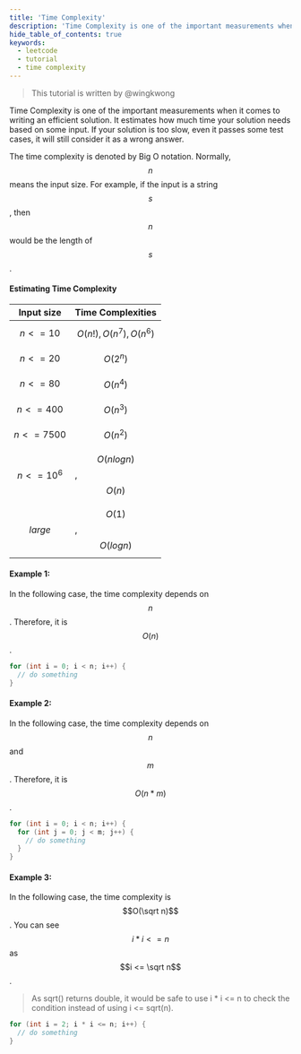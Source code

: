```yaml
---
title: 'Time Complexity'
description: 'Time Complexity is one of the important measurements when it comes to writing an efficient solution.'
hide_table_of_contents: true
keywords:
  - leetcode
  - tutorial
  - time complexity
---
```


> This tutorial is written by @wingkwong

Time Complexity is one of the important measurements when it comes to writing an efficient solution. It estimates how much time your solution needs based on some input. If your solution is too slow, even it passes some test cases, it will still consider it as a wrong answer.

The time complexity is denoted by Big O notation. Normally,  $$n$$ means the input size. For example, if the input is a string $$s$$, then $$n$$would be the length of $$s$$.

#### Estimating Time Complexity

| Input size    | Time Complexities        |
| ------------- | ------------------------ |
| $$n <= 10$$   | $$O(n!), O(n^7),O(n^6)$$ |
| $$n <= 20$$   | $$O(2^n)$$               |
| $$n <= 80$$   | $$O(n^4)$$               |
| $$n <= 400$$  | $$O(n^3)$$               |
| $$n <= 7500$$ | $$O(n^2)$$               |
| $$n <= 10^6$$ | $$O(nlogn)$$, $$O(n)$$   |
| $$large$$     | $$O(1)$$, $$O(logn)$$    |

#### Example 1:

In the following case, the time complexity depends on $$n$$. Therefore, it is $$O(n)$$.

```cpp
for (int i = 0; i < n; i++) {
  // do something
}
```

#### Example 2:

In the following case, the time complexity depends on $$n$$ and $$m$$. Therefore, it is $$O(n*m)$$.

```cpp
for (int i = 0; i < n; i++) {
  for (int j = 0; j < m; j++) {
    // do something
  }
}
```

#### Example 3:

In the following case, the time complexity is $$O(\sqrt n)$$. You can see $$i * i <= n$$ as $$i <= \sqrt n$$.

> As sqrt() returns double, it would be safe to use i \* i <= n to check the condition instead of using i <= sqrt(n).

```cpp
for (int i = 2; i * i <= n; i++) {
  // do something
}
```
